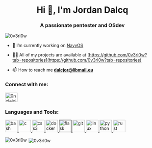 <h1 align="center">Hi 👋, I'm Jordan Dalcq</h1>
<h3 align="center">A passionate pentester and OSdev</h3>

<p align="left"> <img src="https://komarev.com/ghpvc/?username=0v3rl0w" alt="0v3rl0w" /> </p>

- 🔭 I’m currently working on [NavyOS](https://github.com/Project-Navy/NavyOS)

- 👨‍💻 All of my projects are available at [https://github.com/0v3rl0w?tab=repositories](https://github.com/0v3rl0w?tab=repositories)

- 📫 How to reach me **dalcjor@libmail.eu**

<p align="left">
<h3 align="left">Connect with me:</h3>
<a href="https://twitter.com/0nclejojo" target="blank"><img align="center" src="https://cdn.jsdelivr.net/npm/simple-icons@3.0.1/icons/twitter.svg" alt="0nclejojo" height="30" width="40" /></a>
</p>

<h3 align="left">Languages and Tools:</h3>
<p align="left"> <a href="https://www.gnu.org/software/bash/" target="_blank"> <img src="https://www.vectorlogo.zone/logos/gnu_bash/gnu_bash-icon.svg" alt="bash" width="40" height="40"/> </a> <a href="https://www.cprogramming.com/" target="_blank"> <img src="https://devicons.github.io/devicon/devicon.git/icons/c/c-original.svg" alt="c" width="40" height="40"/> </a> <a href="https://www.w3schools.com/css/" target="_blank"> <img src="https://devicons.github.io/devicon/devicon.git/icons/css3/css3-original-wordmark.svg" alt="css3" width="40" height="40"/> </a> <a href="https://www.docker.com/" target="_blank"> <img src="https://devicons.github.io/devicon/devicon.git/icons/docker/docker-original-wordmark.svg" alt="docker" width="40" height="40"/> </a> <a href="" target="_blank"> <img src="https://www.vectorlogo.zone/logos/pocoo_flask/pocoo_flask-icon.svg" alt="flask" width="40" height="40"/> </a> <a href="https://git-scm.com/" target="_blank"> <img src="https://www.vectorlogo.zone/logos/git-scm/git-scm-icon.svg" alt="git" width="40" height="40"/> </a> <a href="https://www.linux.org/" target="_blank"> <img src="https://devicons.github.io/devicon/devicon.git/icons/linux/linux-original.svg" alt="linux" width="40" height="40"/> </a> <a href="https://www.python.org" target="_blank"> <img src="https://devicons.github.io/devicon/devicon.git/icons/python/python-original.svg" alt="python" width="40" height="40"/> </a> <a href="https://www.rust-lang.org" target="_blank"> <img src="https://devicons.github.io/devicon/devicon.git/icons/rust/rust-plain.svg" alt="rust" width="40" height="40"/> </a> </p>

<p><img align="left" src="https://github-readme-stats.vercel.app/api/top-langs/?username=0v3rl0w&layout=compact" alt="0v3rl0w" /></p>

<p>&nbsp;<img align="center" src="https://github-readme-stats.vercel.app/api?username=0v3rl0w&show_icons=true" alt="0v3rl0w" /></p>

